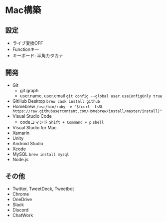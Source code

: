 # Mac構築

## 設定
* ライブ変換OFF
* Functionキー
* キーボード: 半角カタカナ

## 開発
* Git
  * git graph
  * user.name, user.email `git config --global user.useConfigOnly true`
* GitHub Desktop `brew cask install github`
* Homebrew `/usr/bin/ruby -e "$(curl -fsSL https://raw.githubusercontent.com/Homebrew/install/master/install)"`
* Visual Studio Code
  * codeコマンド `Shift + Command + p` `shell`
* Visual Studio for Mac
* Xamarin
* Unity
* Android Studio
* Xcode
* MySQL `brew install mysql`
* Node.js

## その他
* Twitter, TweetDeck, Tweetbot
* Chrome
* OneDrive
* Slack
* Discord
* ChatWork
